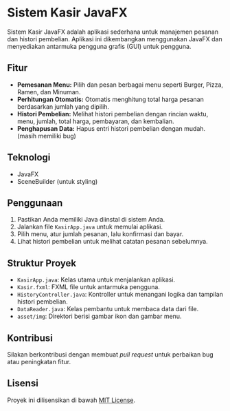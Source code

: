 # Sistem Kasir JavaFX

Sistem Kasir JavaFX adalah aplikasi sederhana untuk manajemen pesanan dan histori pembelian. Aplikasi ini dikembangkan menggunakan JavaFX dan menyediakan antarmuka pengguna grafis (GUI) untuk pengguna.

## Fitur

- **Pemesanan Menu:** Pilih dan pesan berbagai menu seperti Burger, Pizza, Ramen, dan Minuman.
- **Perhitungan Otomatis:** Otomatis menghitung total harga pesanan berdasarkan jumlah yang dipilih.
- **Histori Pembelian:** Melihat histori pembelian dengan rincian waktu, menu, jumlah, total harga, pembayaran, dan kembalian.
- **Penghapusan Data:** Hapus entri histori pembelian dengan mudah. (masih memiliki bug)

## Teknologi

- JavaFX
- SceneBuilder (untuk styling)

## Penggunaan

1. Pastikan Anda memiliki Java diinstal di sistem Anda.
2. Jalankan file `KasirApp.java` untuk memulai aplikasi.
3. Pilih menu, atur jumlah pesanan, lalu konfirmasi dan bayar.
4. Lihat histori pembelian untuk melihat catatan pesanan sebelumnya.

## Struktur Proyek

- `KasirApp.java`: Kelas utama untuk menjalankan aplikasi.
- `Kasir.fxml`: FXML file untuk antarmuka pengguna.
- `HistoryController.java`: Kontroller untuk menangani logika dan tampilan histori pembelian.
- `DataReader.java`: Kelas pembantu untuk membaca data dari file.
- `asset/img`: Direktori berisi gambar ikon dan gambar menu.

## Kontribusi

Silakan berkontribusi dengan membuat *pull request* untuk perbaikan bug atau peningkatan fitur.

## Lisensi

Proyek ini dilisensikan di bawah [MIT License](LICENSE).
